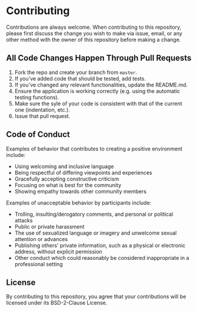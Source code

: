 # Contributing

Contributions are always welcome. When contributing to this repository, please first discuss the change you wish to make via issue, email, or any other method with the owner of this repository before making a change. 

## All Code Changes Happen Through Pull Requests

1. Fork the repo and create your branch from `master`.
2. If you've added code that should be tested, add tests.
3. If you've changed any relevant functionalities, update the README.md.
4. Ensure the application is working correctly (e.g. using the automatic testing functions).
5. Make sure the syle of your code is consistent with that of the current one (indentation, etc.).
6. Issue that pull request.

## Code of Conduct

Examples of behavior that contributes to creating a positive environment
include:

* Using welcoming and inclusive language
* Being respectful of differing viewpoints and experiences
* Gracefully accepting constructive criticism
* Focusing on what is best for the community
* Showing empathy towards other community members

Examples of unacceptable behavior by participants include:

* Trolling, insulting/derogatory comments, and personal or political attacks
* Public or private harassment
* The use of sexualized language or imagery and unwelcome sexual attention or
advances
* Publishing others' private information, such as a physical or electronic
  address, without explicit permission
* Other conduct which could reasonably be considered inappropriate in a
  professional setting
  
## License
By contributing to this repository, you agree that your contributions will be licensed under its BSD-2-Clause License.